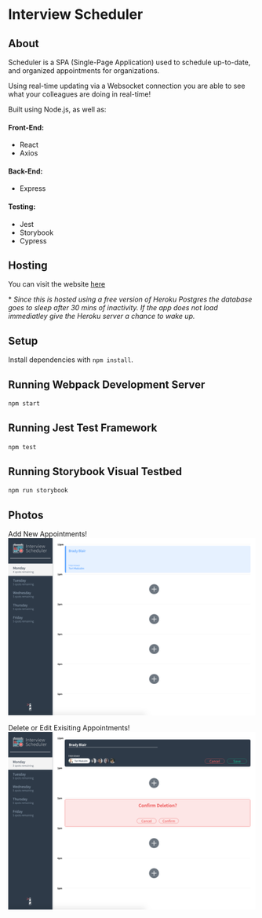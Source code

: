 # Interview Scheduler

## About

Scheduler is a SPA (Single-Page Application) used to schedule up-to-date, and organized appointments for organizations.

Using real-time updating via a Websocket connection you are able to see what your colleagues are doing in real-time!

Built using Node.js, as well as:

#### Front-End:

- React
- Axios

#### Back-End:

- Express

#### Testing:

- Jest
- Storybook
- Cypress

## Hosting

You can visit the website [here](https://scheduler-babs.netlify.app/)

\* _Since this is hosted using a free version of Heroku Postgres the database goes to sleep after 30 mins of inactivity. If the app does not load immediatley give the Heroku server a chance to wake up._

## Setup

Install dependencies with `npm install`.

## Running Webpack Development Server

```sh
npm start
```

## Running Jest Test Framework

```sh
npm test
```

## Running Storybook Visual Testbed

```sh
npm run storybook
```

## Photos

Add New Appointments!
!["Add New Appointments!"](https://github.com/babs20/scheduler/blob/master/docs/new-appt.png)

Delete or Edit Exisiting Appointments!
!["Delete or Edit Exisiting Appointments!"](https://github.com/babs20/scheduler/blob/master/docs/delete-edit.png)
